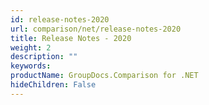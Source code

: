 ```yaml
---
id: release-notes-2020
url: comparison/net/release-notes-2020
title: Release Notes - 2020
weight: 2
description: ""
keywords: 
productName: GroupDocs.Comparison for .NET
hideChildren: False
---
```

